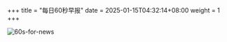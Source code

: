 +++
title = "每日60秒早报"
date = 2025-01-15T04:32:14+08:00
weight = 1
+++

![60s-for-news](/img/zaobao/zaobao.png "由 ALAPI 提供支持")
